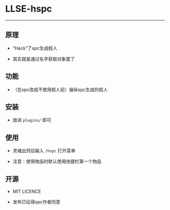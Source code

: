 # LLSE-hspc

---

## 原理

+ “Hack”了spc生成假人

+ 其实就是通过名字获取对象罢了

## 功能

+ （在spc改成不使用假人前）操纵spc生成的假人

## 安装

+ 放进 `plugins/` 即可

## 使用

+ 灵魂出窍后输入 `/hspc` 打开菜单

+ 注意：使用物品时默认使用快捷栏第一个物品

## 开源

+ MIT LICENCE

+ 发布已征得spc作者同意